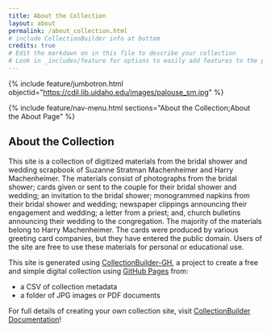 ```yaml
---
title: About the Collection
layout: about
permalink: /about_collection.html
# include CollectionBuilder info at bottom
credits: true
# Edit the markdown on in this file to describe your collection
# Look in _includes/feature for options to easily add features to the page
---
```


{% include feature/jumbotron.html objectid="https://cdil.lib.uidaho.edu/images/palouse_sm.jpg" %}

{% include feature/nav-menu.html sections="About the Collection;About the About Page" %}

## About the Collection

This site is a collection of digitized materials from the bridal shower and wedding scrapbook of Suzanne Stratman Machenheimer and Harry Machenheimer. The materials consist of photographs from the bridal shower; cards given or sent to the couple for their bridal shower and wedding; an invitation to the bridal shower; monogrammed napkins from their bridal shower and wedding; newspaper clippings announcing their engagement and wedding; a letter from a priest; and, church bulletins announcing their wedding to the congregation. The majority of the materials belong to Harry Machenheimer. The cards were produced by various greeting card companies, but they have entered the public domain. Users of the site are free to use these materials for personal or educational use. 

This site is generated using [CollectionBuilder-GH](https://collectionbuilding.github.io/gh/), a project to create a free and simple digital collection using [GitHub Pages](https://pages.github.com/) from: 

- a CSV of collection metadata
- a folder of JPG images or PDF documents

For full details of creating your own collection site, visit [CollectionBuilder Documentation](https://collectionbuilder.github.io/cb-docs/)!

